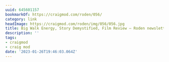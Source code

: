 ```yaml
---
uuid: 645601157
bookmarkOf: https://craigmod.com/roden/056/
category: link
headImage: https://craigmod.com/roden/img/056/056.jpg
title: Big Walk Energy, Story Demystified, Film Review — Roden newsletter issue 056
description: ''
tags:
- craigmod
- craig mod
date: '2023-01-26T19:46:03.064Z'
---
```



